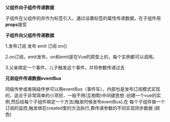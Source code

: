 **父组件向子组件传递数据**

子组件在父组件的并作为标签引入，通过设置标签的属性传递数据，在子组件用**props**接受

**子组件向父组件传递数据**

1.发布订阅 发布 emit 订阅 on{}

2.on订阅，emit发布，on和emit是在Vue的原型上的，每个实例都可以调用。

3.父亲绑定一个事件，儿子触发这个事件，并将参数传递过去

**兄弟组件传递数据eventBus**

同级传参或者隔级传参可以用eventBus（事件车），内部也是发布订阅模式实现的，适合于非常简单的小项目，一般不用(互相帮)中间键思想 :创建一个vue的实例,然后给每个子组件绑定一个方法(触发时候发布eventBus),在 每个子组件做一个订阅的监控,触发绑在created里的方法执行,靠传递参数的不同实现同步数据 (颜色)